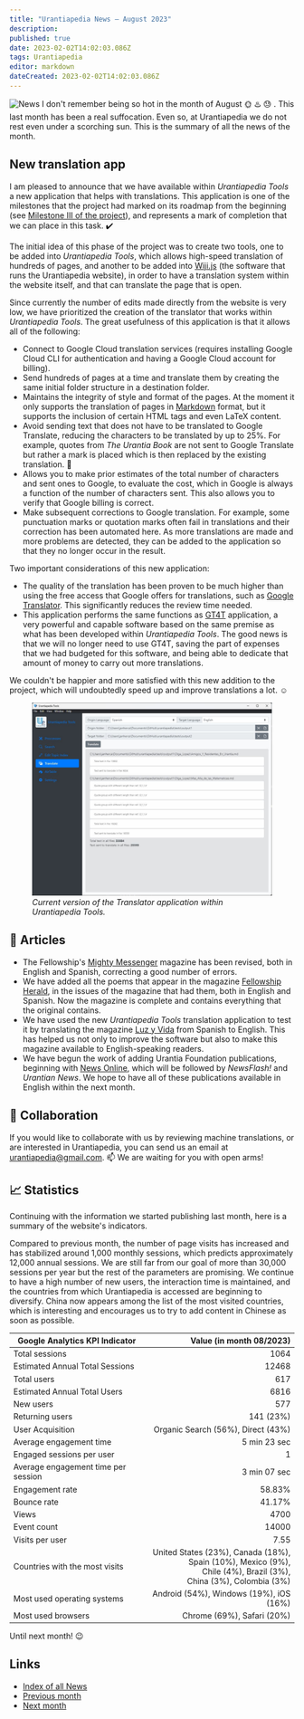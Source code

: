 ```yaml
---
title: "Urantiapedia News — August 2023"
description: 
published: true
date: 2023-02-02T14:02:03.086Z
tags: Urantiapedia
editor: markdown
dateCreated: 2023-02-02T14:02:03.086Z
---
```


<img src="/_assets/svg/icon-news.svg" alt="News" style="width: 80px;"> I don't remember being so hot in the month of August :sun_with_face: :hotsprings: :sweat: . This last month has been a real suffocation. Even so, at Urantiapedia we do not rest even under a scorching sun. This is the summary of all the news of the month.

## New translation app

I am pleased to announce that we have available within _Urantiapedia Tools_ a new application that helps with translations. This application is one of the milestones that the project had marked on its roadmap from the beginning (see [Milestone III of the project](/en/help/phases#milestone-iii-translator)), and represents a mark of completion that we can place in this task. :heavy_check_mark:

The initial idea of ​​this phase of the project was to create two tools, one to be added into _Urantiapedia Tools_, which allows high-speed translation of hundreds of pages, and another to be added into [Wiji.js](https://js.wiki/) (the software that runs the Urantiapedia website), in order to have a translation system within the website itself, and that can translate the page that is open.

Since currently the number of edits made directly from the website is very low, we have prioritized the creation of the translator that works within _Urantiapedia Tools_. The great usefulness of this application is that it allows all of the following:
- Connect to Google Cloud translation services (requires installing Google Cloud CLI for authentication and having a Google Cloud account for billing).
- Send hundreds of pages at a time and translate them by creating the same initial folder structure in a destination folder.
- Maintains the integrity of style and format of the pages. At the moment it only supports the translation of pages in [Markdown](/en/help/markdown) format, but it supports the inclusion of certain HTML tags and even LaTeX content.
- Avoid sending text that does not have to be translated to Google Translate, reducing the characters to be translated by up to 25%. For example, quotes from _The Urantia Book_ are not sent to Google Translate but rather a mark is placed which is then replaced by the existing translation. :clap:
- Allows you to make prior estimates of the total number of characters and sent ones to Google, to evaluate the cost, which in Google is always a function of the number of characters sent. This also allows you to verify that Google billing is correct.
- Make subsequent corrections to Google translation. For example, some punctuation marks or quotation marks often fail in translations and their correction has been automated here. As more translations are made and more problems are detected, they can be added to the application so that they no longer occur in the result.

Two important considerations of this new application:
- The quality of the translation has been proven to be much higher than using the free access that Google offers for translations, such as [Google Translator](https://translate.google.com/). This significantly reduces the review time needed.
- This application performs the same functions as [GT4T](http://gt4t.net/) application, a very powerful and capable software based on the same premise as what has been developed within _Urantiapedia Tools_. The good news is that we will no longer need to use GT4T, saving the part of expenses that we had budgeted for this software, and being able to dedicate that amount of money to carry out more translations.

We couldn't be happier and more satisfied with this new addition to the project, which will undoubtedly speed up and improve translations a lot. :relaxed:

<figure id="Sample_fig_1" class="image urantiapedia">
<img src="/image/uptools_translate.jpg">
<figcaption><em>Current version of the Translator application within Urantiapedia Tools.</em></figcaption>
</figure>

## :page_with_curl: Articles

* The Fellowship's [Mighty Messenger](/en/index/articles_mighty_messenger) magazine has been revised, both in English and Spanish, correcting a good number of errors.
* We have added all the poems that appear in the magazine [Fellowship Herald](/en/index/articles_herald), in the issues of the magazine that had them, both in English and Spanish. Now the magazine is complete and contains everything that the original contains.
* We have used the new _Urantiapedia Tools_ translation application to test it by translating the magazine [Luz y Vida](/en/index/articles_luz_y_vida) from Spanish to English. This has helped us not only to improve the software but also to make this magazine available to English-speaking readers.
* We have begun the work of adding Urantia Foundation publications, beginning with [News Online](/en/index/articles), which will be followed by _NewsFlash!_ and _Urantian News_. We hope to have all of these publications available in English within the next month.

## :blue_heart: Collaboration

If you would like to collaborate with us by reviewing machine translations, or are interested in Urantiapedia, you can send us an email at urantiapedia@gmail.com. :mailbox: We are waiting for you with open arms!

## :chart_with_upwards_trend: Statistics

Continuing with the information we started publishing last month, here is a summary of the website's indicators.

Compared to previous month, the number of page visits has increased and has stabilized around 1,000 monthly sessions, which predicts approximately 12,000 annual sessions. We are still far from our goal of more than 30,000 sessions per year but the rest of the parameters are promising. We continue to have a high number of new users, the interaction time is maintained, and the countries from which Urantiapedia is accessed are beginning to diversify. China now appears among the list of the most visited countries, which is interesting and encourages us to try to add content in Chinese as soon as possible.

Google Analytics KPI Indicator | Value (in month 08/2023)
--- | ---:
Total sessions | 1064
Estimated Annual Total Sessions | 12468
Total users | 617
Estimated Annual Total Users | 6816
New users | 577
Returning users | 141 (23%)
User Acquisition | Organic Search (56%), Direct (43%)
Average engagement time | 5 min 23 sec
Engaged sessions per user | 1
Average engagement time per session | 3 min 07 sec
Engagement rate | 58.83%
Bounce rate | 41.17%
Views | 4700
Event count | 14000
Visits per user | 7.55
Countries with the most visits | United States (23%), Canada (18%), <br>Spain (10%), Mexico (9%), <br>Chile (4%), Brazil (3%), <br>China (3%), Colombia (3%)
Most used operating systems | Android (54%), Windows (19%), iOS (16%)
Most used browsers | Chrome (69%), Safari (20%)

Until next month! :wink:

## Links

- [Index of all News](/en/news)
- [Previous month](/en/news/2023/07)
- [Next month](/en/news/2023/09)